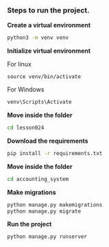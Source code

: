 ### Steps to run the project.

**Create a virtual environment**
```bash
python3 -m venv venv
```

**Initialize virtual environment**

For linux
```
source venv/bin/activate
```

For Windows
```powershell
venv\Scripts\Activate
```

**Move inside the folder**
```bash
cd lesson024
```

**Download the requirements**
```bash
pip install -r requirements.txt
```

**Move inside the folder**
```bash
cd accounting_system
```

**Make migrations**
```bash
python manage.py makemigrations
python manage.py migrate
```

**Run the project**
```bash
python manage.py runserver
```
